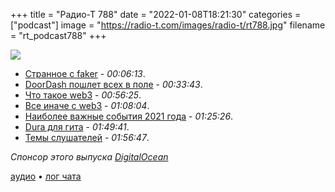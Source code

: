 +++
title = "Радио-Т 788"
date = "2022-01-08T18:21:30"
categories = ["podcast"]
image = "https://radio-t.com/images/radio-t/rt788.jpg"
filename = "rt_podcast788"
+++

![](https://radio-t.com/images/radio-t/rt788.jpg)

- [Странное с faker](https://news.ycombinator.com/item?id=29837473) - *00:06:13*.
- [DoorDash пошлет всех в поле](https://www.marketwatch.com/story/doordash-will-require-all-workers-to-deliver-goods-or-perform-other-gigs-and-some-of-them-arent-happy-11640300491) - *00:33:43*.
- [Что такое web3](https://moxie.org/2022/01/07/web3-first-impressions.html) - *00:56:25*.
- [Все иначе с web3](https://www.reddit.com/r/ethereum/comments/ryk3it/my_first_impressions_of_web3/hrrz15r/) - *01:08:04*.
- [Наиболее важные события 2021 года](https://www.opennet.ru/opennews/art.shtml?num=56422) - *01:25:26*.
- [Dura для гита](https://github.com/tkellogg/dura) - *01:49:41*.
- [Темы слушателей](https://radio-t.com/p/2022/01/04/prep-788/) - *01:56:47*.

*Спонсор этого выпуска [DigitalOcean](https://do.co/radiot)*


[аудио](https://cdn.radio-t.com/rt_podcast788.mp3) • [лог чата](https://chat.radio-t.com/logs/radio-t-788.html)
<audio src="https://cdn.radio-t.com/rt_podcast788.mp3" preload="none"></audio>
